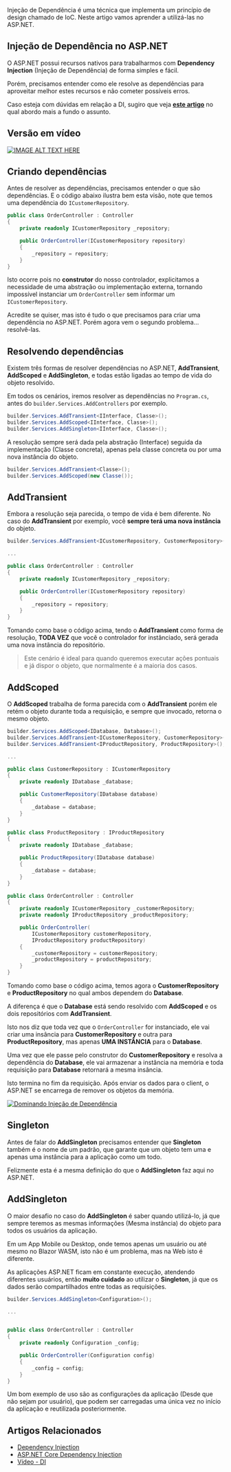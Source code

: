 Injeção de Dependência é uma técnica que implementa um princípio de design chamado de IoC. Neste artigo vamos aprender a utilizá-las no ASP.NET.

## Injeção de Dependência no ASP.NET
O ASP.NET possui recursos nativos para trabalharmos com **Dependency Injection** (Injeção de Dependência) de forma simples e fácil.

Porém, precisamos entender como ele resolve as dependências para aproveitar melhor estes recursos e não cometer possíveis erros.

Caso esteja com dúvidas em relação a DI, sugiro que veja [**este artigo**](https://balta.io/blog/dependency-injection) no qual abordo mais a fundo o assunto.

## Versão em vídeo
[![IMAGE ALT TEXT HERE](https://img.youtube.com/vi/9n0jOl7L9oM/0.jpg)](https://www.youtube.com/watch?v=9n0jOl7L9oM)

## Criando dependências
Antes de resolver as dependências, precisamos entender o que são dependências. E o código abaixo ilustra bem esta visão, note que temos uma dependência do `ICustomerRepository`.

```csharp
public class OrderController : Controller
{
    private readonly ICustomerRepository _repository;

    public OrderController(ICustomerRepository repository)
    {
        _repository = repository;
    }
}
```

Isto ocorre pois no **construtor** do nosso controlador, explicitamos a necessidade de uma abstração ou implementação externa, tornando impossível instanciar um `OrderController` sem informar um `ICustomerRepository`.

Acredite se quiser, mas isto é tudo o que precisamos para criar uma dependência no ASP.NET. Porém agora vem o segundo problema... resolvê-las.

## Resolvendo dependências
Existem três formas de resolver dependências no ASP.NET, **AddTransient**, **AddScoped** e **AddSingleton**, e todas estão ligadas ao tempo de vida do objeto resolvido.

Em todos os cenários, iremos resolver as dependências no `Program.cs`, antes do `builder.Services.AddControllers` por exemplo.

```csharp
builder.Services.AddTransient<IInterface, Classe>();
builder.Services.AddScoped<IInterface, Classe>();
builder.Services.AddSingleton<IInterface, Classe>();
```
A resolução sempre será dada pela abstração (Interface) seguida da implementação (Classe concreta), apenas pela classe concreta ou por uma nova instância do objeto.

```csharp
builder.Services.AddTransient<Classe>();
builder.Services.AddScoped(new Classe());
```

## AddTransient
Embora a resolução seja parecida, o tempo de vida é bem diferente. No caso do **AddTransient** por exemplo, você **sempre terá uma nova instância** do objeto.

```csharp
builder.Services.AddTransient<ICustomerRepository, CustomerRepository>();

...

public class OrderController : Controller
{
    private readonly ICustomerRepository _repository;

    public OrderController(ICustomerRepository repository)
    {
        _repository = repository;
    }
}
```

Tomando como base o código acima, tendo o **AddTransient** como forma de resolução, **TODA VEZ** que você o controlador for instânciado, será gerada uma nova instância do repositório.

> Este cenário é ideal para quando queremos executar ações pontuais e já dispor o objeto, que normalmente é a maioria dos casos.

## AddScoped
O **AddScoped** trabalha de forma parecida com o **AddTransient** porém ele retém o objeto durante toda a requisição, e sempre que invocado, retorna o mesmo objeto.

```csharp
builder.Services.AddScoped<IDatabase, Database>();
builder.Services.AddTransient<ICustomerRepository, CustomerRepository>();
builder.Services.AddTransient<IProductRepository, ProductRepository>();

...

public class CustomerRepository : ICustomerRepository
{
    private readonly IDatabase _database;

    public CustomerRepository(IDatabase database)
    {
        _database = database;
    }
}

public class ProductRepository : IProductRepository
{
    private readonly IDatabase _database;

    public ProductRepository(IDatabase database)
    {
        _database = database;
    }
}

public class OrderController : Controller
{
    private readonly ICustomerRepository _customerRepository;
    private readonly IProductRepository _productRepository;

    public OrderController(
        ICustomerRepository customerRepository,
        IProductRepository productRepository)
    {
        _customerRepository = customerRepository;
        _productRepository = productRepository;
    }
}
```

Tomando como base o código acima, temos agora o **CustomerRepository** e **ProductRepository** no qual ambos dependem do **Database**.

A diferença é que o **Database** está sendo resolvido com **AddScoped** e os dois repositórios com **AddTransient**.

Isto nos diz que toda vez que o `OrderController` for instanciado, ele vai criar uma insância para **CustomerRepository** e outra para **ProductRepository**, mas apenas **UMA INSTÂNCIA** para o **Database**.

Uma vez que ele passe pelo construtor do **CustomerRepository** e resolva a dependência do **Database**, ele vai armazenar a instância na memória e toda requisição para **Database** retornará a mesma insância.

Isto termina no fim da requisição. Após enviar os dados para o client, o ASP.NET se encarrega de remover os objetos da memória.

[![Dominando Injeção de Dependência](https://baltaio.blob.core.windows.net/static/images/articles/dominando-injecao-de-dependencia-banner.jpg)](https://balta.io/cursos/dominando-injecao-de-dependencia)

## Singleton
Antes de falar do **AddSingleton** precisamos entender que **Singleton** também é o nome de um padrão, que garante que um objeto tem uma e apenas uma instância para a aplicação como um todo.

Felizmente esta é a mesma definição do que o **AddSingleton** faz aqui no ASP.NET.

## AddSingleton
O maior desafio no caso do **AddSingleton** é saber quando utilizá-lo, já que sempre teremos as mesmas informações (Mesma instância) do objeto para todos os usuários da aplicação.

Em um App Mobile ou Desktop, onde temos apenas um usuário ou até mesmo no Blazor WASM, isto não é um problema, mas na Web isto é diferente.

As aplicações ASP.NET ficam em constante execução, atendendo diferentes usuários, então **muito cuidado** ao utilizar o **Singleton**, já que os dados serão compartilhados entre todas as requisições.


```csharp
builder.Services.AddSingleton<Configuration>();

...


public class OrderController : Controller
{
    private readonly Configuration _config;

    public OrderController(Configuration config)
    {
        _config = config;
    }
}
```
Um bom exemplo de uso são as configurações da aplicação (Desde que não sejam por usuário), que podem ser carregadas uma única vez no início da aplicação e reutilizada posteriormente.

## Artigos Relacionados
* [Dependency Injection](https://balta.io/blog/dependency-injection)
* [ASP.NET Core Dependency Injection](https://balta.io/blog/aspnet-core-dependency-injection)
* [Vídeo - DI](https://www.youtube.com/watch?v=va9wX68lAfA)
